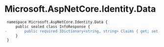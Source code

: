 # Microsoft.AspNetCore.Identity.Data

``` diff
 namespace Microsoft.AspNetCore.Identity.Data {
     public sealed class InfoResponse {
-        public required IDictionary<string, string> Claims { get; set; }
     }
 }
```

